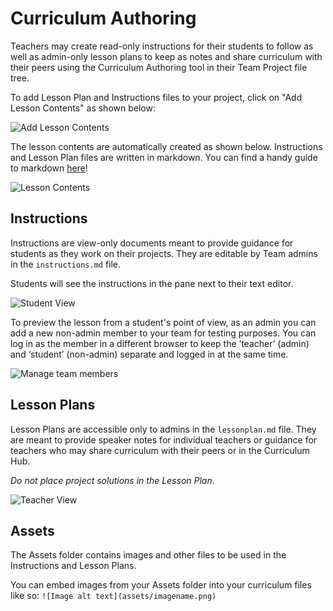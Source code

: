 # Curriculum Authoring

Teachers may create read-only instructions for their students to follow as well as admin-only lesson plans to keep as notes and share curriculum with their peers using the Curriculum Authoring tool in their Team Project file tree.

To add Lesson Plan and Instructions files to your project, click on "Add Lesson Contents" as shown below:

![Add Lesson Contents](https://raw.githubusercontent.com/ritza-co/replit.github.io/curriculum-authoring-content/static/images/teamsForEducation/curriculum-authoring/Add%20_lesson_contents.png)

The lesson contents are automatically created as shown below. Instructions and Lesson Plan files are written in markdown. You can find a handy guide to markdown [here](https://www.markdownguide.org/cheat-sheet/)!

![Lesson Contents](https://raw.githubusercontent.com/ritza-co/replit.github.io/curriculum-authoring-content/static/images/teamsForEducation/curriculum-authoring/Lesson%20contents.png)

## Instructions

Instructions are view-only documents meant to provide guidance for students as they work on their projects. They are editable by Team admins in the `instructions.md` file.

Students will see the instructions in the pane next to their text editor.

![Student View](https://raw.githubusercontent.com/ritza-co/replit.github.io/curriculum-authoring-content/static/images/teamsForEducation/curriculum-authoring/Student_view.png)

To preview the lesson from a student's point of view, as an admin you can add a new non-admin member to your team for testing purposes. You can log in as the member in a different browser to keep the ‘teacher’ (admin) and ‘student’ (non-admin) separate and logged in at the same time. 

![Manage team members](https://github.com/ritza-co/replit.github.io/blob/curriculum-authoring-content/static/images/teamsForEducation/curriculum-authoring/Manage%20team%20members.png?raw=true)

## Lesson Plans

Lesson Plans are accessible only to admins in the `lessonplan.md` file. They are meant to provide speaker notes for individual teachers or guidance for teachers who may share curriculum with their peers or in the Curriculum Hub.

_Do not place project solutions in the Lesson Plan._

![Teacher View](https://github.com/ritza-co/replit.github.io/blob/curriculum-authoring-content/static/images/teamsForEducation/curriculum-authoring/Teacher_view.png?raw=true)

## Assets

The Assets folder contains images and other files to be used in the Instructions and Lesson Plans.

You can embed images from your Assets folder into your curriculum files like so: `![Image alt text](assets/imagename.png)`

